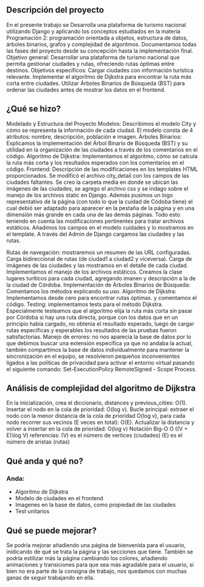 ## Descripción del proyecto
En el presente trabajo se Desarrolla una plataforma de turismo nacional utilizando Django y aplicando los conceptos estudiados en la materia Programación 2: programación orientada a objetos, estructura de datos, árboles binarios, grafos y complejidad de algoritmos. Documentamos todas las fases del proyecto desde su concepción hasta la implementación final.
Objetivo general: Desarrollar una plataforma de turismo nacional que permita gestionar ciudades y rutas, ofreciendo rutas óptimas entre destinos.
Objetivos específicos:
Cargar ciudades con información turística relevante.
Implementar el algoritmo de Dijkstra para encontrar la ruta más corta entre ciudades.
Utilizar Árboles Binarios de Búsqueda (BST) para ordenar las ciudades antes de mostrar los datos en el frontend.

## ¿Qué se hizo?
Modelado y Estructura del Proyecto
Modelos: Describimos el modelo City y cómo se representa la información de cada ciudad.
El modelo consta de 4 atributos: nombre, descripción, población e imagen.
Árboles Binarios: Explicamos la implementación del Árbol Binario de Búsqueda (BST) y su utilidad en la organización de las ciudades a través de los comentarios en el código.
Algoritmo de Dijkstra: Implementamos el algoritmo, cómo se calcula la ruta más corta y los resultados esperados con los comentarios en el código.
Frontend: Descripción de las modificaciones en los templates HTML proporcionados. 
Se modificó el archivo city_detail con los campos de las ciudades faltantes. Se creo la carpeta media en donde se ubican las imágenes de las ciudades, se agrego el archivo css y se indago sobre el manejo de los archivos static en Django. Además pusimos un logo representativo de la página (con todo lo que la cuidad de Códoba tiene) el cual debió ser adaptado para aparecer en la pestaña de la página y en una dimensión más grande en cada una de las demás páginas. Todo esto teniendo en cuenta las modificaciones pertinentes para tratar archivos estáticos.
Añadimos los campos en el modelo cuidades y lo mostramos en el template. A través del Admin de Django cargamos las ciudades y las rutas.

Rutas de navegación: mostraremos un resumen de las URL configuradas.
Carga bidireccional de rutas (de ciudad1 a ciudad2 y viceversa).
Carga de imágenes de las ciudades y las mostramos en el detalle de cada ciudad. Implementamos el manejo de los archivos estáticos. Creamos la clase lugares turíticos para cada ciudad, agregando imanen y descripción a la de la ciudad de Córdoba.
Implementación de Árboles Binarios de Búsqueda: Comentamos los métodos explicando su uso.
Algoritmo de Dijkstra: Implementamos desde cero para encontrar rutas óptimas. y comentamos el código.
Testing: implementamos tests para el método Dijkstra. Especialmente testeamos que el algoritmo elija la ruta más corta sin pasar por Córdoba si hay una ruta directa, porque con los datos que en un principio había cargado, no obtenia el resultado esperado, luego de cargar rutas especificas y esperables los resultados de las pruebas fueron satisfactorias.
 Manejo de errores: no nos aparecia la base de datos por lo que debimos buscar una extensión específica ya que no andaba la actual, también compartimos la base de datos individualmente para mantener la sincronización en el equipo, se resolvieron pequeños inconvenientes ligados a las políticas de privacidad para activar el entorno virtual pasando el siguiente comando: Set-ExecutionPolicy RemoteSigned - Scope Process.

## Análisis de complejidad del algoritmo de Dijkstra
En la inicialización, crea el diccionario, distances y previous_cities: O(1). Insertar el nodo en la cola de prioridad: O(log v). Bucle principal: extraer el nodo con la menor distancia de la cola de prioridad O(log v), para cada nodo recorrer sus vecinos (E veces en total): O(E). Actualizar la distancia y volver a insertar en la cola de prioridad: O(log v)
Notación Big-O
O ((V + E)\log V)
referencias:
(V) es el número de vertices (ciudades)
(E) es el número de aristas (rutas)

## Qué anda y qué no?
### Anda:
- Algoritmo de Dijkstra
- Modelo de ciudades en el frontend
- Imagenes en la base de datos, como propiedad de las ciudades
- Test unitarios

## Qué se puede mejorar?
Se podría mejorar añadiendo una página de bienvenida para el usuario, inidicando de qué se trata la página y las secciones que tiene. También se podría estilizar más la página cambiando los colores, añadiendo animaciones y transiciones para que sea más agradable para el usuario, si bien no era parte de la consigna de trabajo, nos quedamos con muchas ganas de seguir trabajando en ella.